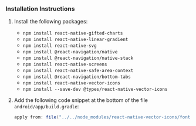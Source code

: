 ### Installation Instructions

1. Install the following packages:
   - `npm install react-native-gifted-charts`
   - `npm install react-native-linear-gradient`
   - `npm install react-native-svg`
   - `npm install @react-navigation/native`
   - `npm install @react-navigation/native-stack`
   - `npm install react-native-screens`
   - `npm install react-native-safe-area-context`
   - `npm install @react-navigation/bottom-tabs`
   - `npm install react-native-vector-icons`
   - `npm install --save-dev @types/react-native-vector-icons`

2. Add the following code snippet at the bottom of the file `android/app/build.gradle`:
   ```gradle
   apply from: file("../../node_modules/react-native-vector-icons/fonts.gradle")
